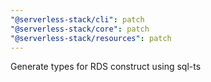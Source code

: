 ```yaml
---
"@serverless-stack/cli": patch
"@serverless-stack/core": patch
"@serverless-stack/resources": patch
---
```


Generate types for RDS construct using sql-ts

